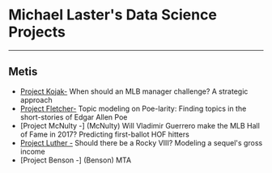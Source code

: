 # Michael Laster's Data Science Projects 
___
## Metis 

* [Project Kojak-](Kojak)  When should an MLB manager challenge? A strategic approach
* [Project Fletcher-](Fletcher) Topic modeling on Poe-larity: Finding topics in the short-stories of Edgar Allen Poe 
* [Project McNulty -] (McNulty) Will Vladimir Guerrero make the MLB Hall of Fame in 2017? Predicting first-ballot HOF hitters
* [Project Luther -](Luther) Should there be a Rocky VIII? Modeling a sequel's gross income
* [Project Benson -] (Benson) MTA



